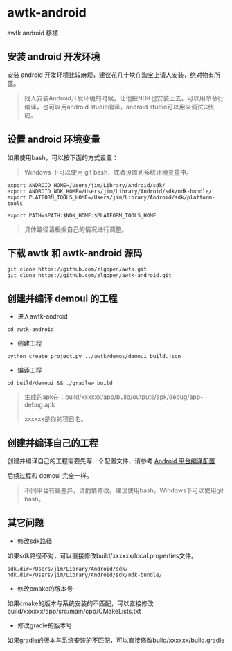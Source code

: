 # awtk-android

awtk android 移植

## 安装 android 开发环境

安装 android 开发环境比较麻烦，建议花几十块在淘宝上请人安装，绝对物有所值。

> 找人安装Android开发环境的时候，让他把NDK也安装上去。可以用命令行编译，也可以用android studio编译。android studio可以用来调试C代码。

## 设置 android 环境变量

如果使用bash，可以按下面的方式设置：

> Windows 下可以使用 git bash，或者设置到系统环境变量中。

```
export ANDROID_HOME=/Users/jim/Library/Android/sdk/
export ANDROID_NDK_HOME=/Users/jim/Library/Android/sdk/ndk-bundle/
export PLATFORM_TOOLS_HOME=/Users/jim/Library/Android/sdk/platform-tools

export PATH=$PATH:$NDK_HOME:$PLATFORM_TOOLS_HOME
```

> 具体路径请根据自己的情况进行调整。


## 下载 awtk 和 awtk-android 源码

```
git clone https://github.com/zlgopen/awtk.git
git clone https://github.com/zlgopen/awtk-android.git
```

## 创建并编译 demoui 的工程

* 进入awtk-android

```
cd awtk-android 
```

* 创建工程

```
python create_project.py ../awtk/demos/demoui_build.json
```

* 编译工程


```
cd build/demoui && ./gradlew build
```

> 生成的apk在：build/xxxxxx/app/build/outputs/apk/debug/app-debug.apk 
> 
> xxxxxx是你的项目名。


## 创建并编译自己的工程

创建并编译自己的工程需要先写一个配置文件，请参考 [Android 平台编译配置](https://github.com/zlgopen/awtk/blob/master/docs/build_config.md)

后续过程和 demoui 完全一样。

> 不同平台有些差异，请酌情修改。建议使用bash，Windows下可以使用git bash。


## 其它问题

* 修改sdk路径

如果sdk路径不对，可以直接修改build/xxxxxx/local.properties文件。

```
sdk.dir=/Users/jim/Library/Android/sdk/
ndk.dir=/Users/jim/Library/Android/sdk/ndk-bundle/
```

* 修改cmake的版本号

如果cmake的版本与系统安装的不匹配，可以直接修改build/xxxxxx/app/src/main/cpp/CMakeLists.txt

* 修改gradle的版本号

如果gradle的版本与系统安装的不匹配，可以直接修改build/xxxxxx/build.gradle
